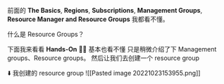 
前面的 **The Basics**, **Regions**, **Subscriptions**, **Management Groups**, **Resource Manager and Resource Groups** 我都看不懂。

什么是 Resource Groups？


下面我来看看 **Hands-On**
💁‍♂️ 基本也看不懂
只是稍微介绍了下 Management groups、Resource groups。
然后让我们去创建一个 resource group

⬇️ 我创建的 resource group
![[Pasted image 20221023153955.png]]

